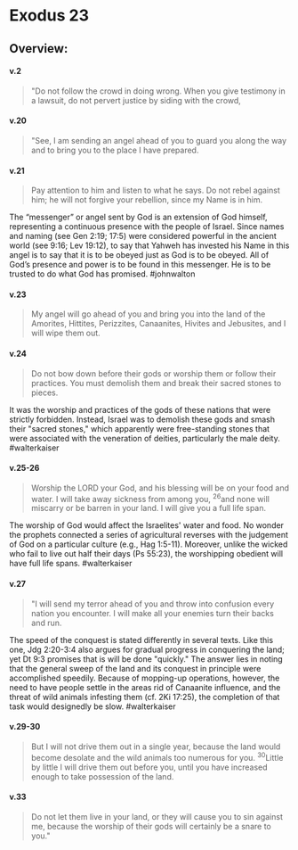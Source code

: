 # Exodus 23

## Overview:


#### v.2
>"Do not follow the crowd in doing wrong. When you give testimony in a lawsuit, do not pervert justice by siding with the crowd,

#### v.20
>"See, I am sending an angel ahead of you to guard you along the way and to bring you to the place I have prepared.

#### v.21
>Pay attention to him and listen to what he says. Do not rebel against him; he will not forgive your rebellion, since my Name is in him.

The “messenger” or angel sent by God is an extension of God himself, representing a continuous presence with the people of Israel. Since names and naming (see Gen 2:19; 17:5) were considered powerful in the ancient world (see 9:16; Lev 19:12), to say that Yahweh has invested his Name in this angel is to say that it is to be obeyed just as God is to be obeyed. All of God’s presence and power is to be found in this messenger. He is to be trusted to do what God has promised.
#johnwalton 

#### v.23
>My angel will go ahead of you and bring you into the land of the Amorites, Hittites, Perizzites, Canaanites, Hivites and Jebusites, and I will wipe them out.

#### v.24
>Do not bow down before their gods or worship them or follow their practices. You must demolish them and break their sacred stones to pieces.

It was the worship and practices of the gods of these nations that were strictly forbidden. Instead, Israel was to demolish these gods and smash their "sacred stones," which apparently were free-standing stones that were associated with the veneration of deities, particularly the male deity.
#walterkaiser 

#### v.25-26
>Worship the LORD your God, and his blessing will be on your food and water. I will take away sickness from among you, <sup>26</sup>and none will miscarry or be barren in your land. I will give you a full life span.

The worship of God would affect the Israelites' water and food. No wonder the prophets connected a series of agricultural reverses with the judgement of God on a particular culture (e.g., Hag 1:5-11). Moreover, unlike the wicked who fail to live out half their days (Ps 55:23), the worshipping obedient will have full life spans.
#walterkaiser 

#### v.27
>"I will send my terror ahead of you and throw into confusion every nation you encounter. I will make all your enemies turn their backs and run.

The speed of the conquest is stated differently in several texts. Like this one, Jdg 2:20-3:4 also argues for gradual progress in conquering the land; yet Dt 9:3 promises that is will be done "quickly." The answer lies in noting that the general sweep of the land and its conquest in principle were accomplished speedily. Because of mopping-up operations, however, the need to have people settle in the areas rid of Canaanite influence, and the threat of wild animals infesting them (cf. 2Ki 17:25), the completion of that task would designedly be slow.
#walterkaiser 

#### v.29-30
>But I will not drive them out in a single year, because the land would become desolate and the wild animals too numerous for you. <sup>30</sup>Little by little I will drive them out before you, until you have increased enough to take possession of the land.

#### v.33
>Do not let them live in your land, or they will cause you to sin against me, because the worship of their gods will certainly be a snare to you."




